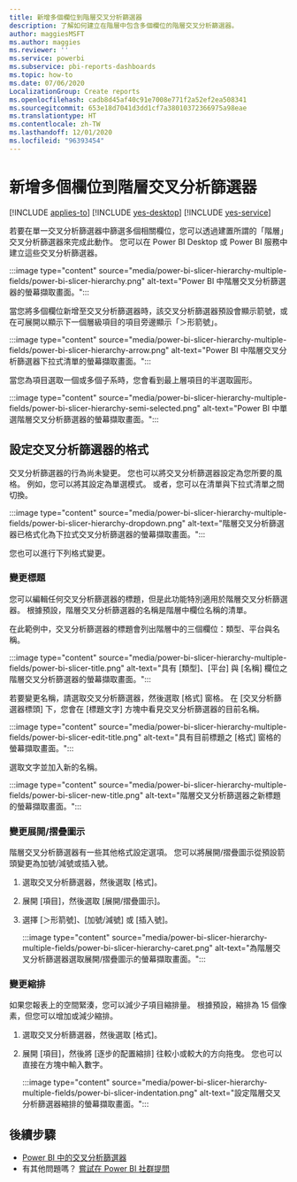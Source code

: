 ```yaml
---
title: 新增多個欄位到階層交叉分析篩選器
description: 了解如何建立在階層中包含多個欄位的階層交叉分析篩選器。
author: maggiesMSFT
ms.author: maggies
ms.reviewer: ''
ms.service: powerbi
ms.subservice: pbi-reports-dashboards
ms.topic: how-to
ms.date: 07/06/2020
LocalizationGroup: Create reports
ms.openlocfilehash: cadb8d45af40c91e7008e771f2a52ef2ea508341
ms.sourcegitcommit: 653e18d7041d3dd1cf7a38010372366975a98eae
ms.translationtype: HT
ms.contentlocale: zh-TW
ms.lasthandoff: 12/01/2020
ms.locfileid: "96393454"
---
```

# <a name="add-multiple-fields-to-a-hierarchy-slicer"></a>新增多個欄位到階層交叉分析篩選器

[!INCLUDE [applies-to](../includes/applies-to.md)] [!INCLUDE [yes-desktop](../includes/yes-desktop.md)] [!INCLUDE [yes-service](../includes/yes-service.md)]

若要在單一交叉分析篩選器中篩選多個相關欄位，您可以透過建置所謂的「階層」交叉分析篩選器來完成此動作。 您可以在 Power BI Desktop 或 Power BI 服務中建立這些交叉分析篩選器。

:::image type="content" source="media/power-bi-slicer-hierarchy-multiple-fields/power-bi-slicer-hierarchy.png" alt-text="Power BI 中階層交叉分析篩選器的螢幕擷取畫面。":::

當您將多個欄位新增至交叉分析篩選器時，該交叉分析篩選器預設會顯示箭號，或在可展開以顯示下一個層級項目的項目旁邊顯示「＞形箭號」。

:::image type="content" source="media/power-bi-slicer-hierarchy-multiple-fields/power-bi-slicer-hierarchy-arrow.png" alt-text="Power BI 中階層交叉分析篩選器下拉式清單的螢幕擷取畫面。":::
 
 
當您為項目選取一個或多個子系時，您會看到最上層項目的半選取圓形。
 
:::image type="content" source="media/power-bi-slicer-hierarchy-multiple-fields/power-bi-slicer-hierarchy-semi-selected.png" alt-text="Power BI 中單選階層交叉分析篩選器的螢幕擷取畫面。":::

## <a name="format-the-slicer"></a>設定交叉分析篩選器的格式

交叉分析篩選器的行為尚未變更。 您也可以將交叉分析篩選器設定為您所要的風格。 例如，您可以將其設定為單選模式。 或者，您可以在清單與下拉式清單之間切換。 

:::image type="content" source="media/power-bi-slicer-hierarchy-multiple-fields/power-bi-slicer-hierarchy-dropdown.png" alt-text="階層交叉分析篩選器已格式化為下拉式交叉分析篩選器的螢幕擷取畫面。":::

您也可以進行下列格式變更。

### <a name="change-the-title"></a>變更標題

您可以編輯任何交叉分析篩選器的標題，但是此功能特別適用於階層交叉分析篩選器。 根據預設，階層交叉分析篩選器的名稱是階層中欄位名稱的清單。

在此範例中，交叉分析篩選器的標題會列出階層中的三個欄位：類型、平台與名稱。

:::image type="content" source="media/power-bi-slicer-hierarchy-multiple-fields/power-bi-slicer-title.png" alt-text="具有 [類型]、[平台] 與 [名稱] 欄位之階層交叉分析篩選器的螢幕擷取畫面。":::

若要變更名稱，請選取交叉分析篩選器，然後選取 [格式] 窗格。 在 [交叉分析篩選器標頭] 下，您會在 [標題文字] 方塊中看見交叉分析篩選器的目前名稱。

:::image type="content" source="media/power-bi-slicer-hierarchy-multiple-fields/power-bi-slicer-edit-title.png" alt-text="具有目前標題之 [格式] 窗格的螢幕擷取畫面。":::

選取文字並加入新的名稱。

:::image type="content" source="media/power-bi-slicer-hierarchy-multiple-fields/power-bi-slicer-new-title.png" alt-text="階層交叉分析篩選器之新標題的螢幕擷取畫面。":::


### <a name="change-the-expandcollapse-icon"></a>變更展開/摺疊圖示

階層交叉分析篩選器有一些其他格式設定選項。 您可以將展開/摺疊圖示從預設箭頭變更為加號/減號或插入號。

1. 選取交叉分析篩選器，然後選取 [格式]。
1. 展開 [項目]，然後選取 [展開/摺疊圖示]。
1. 選擇 [＞形箭號]、[加號/減號] 或 [插入號]。
 
    :::image type="content" source="media/power-bi-slicer-hierarchy-multiple-fields/power-bi-slicer-hierarchy-caret.png" alt-text="為階層交叉分析篩選器選取展開/摺疊圖示的螢幕擷取畫面。":::
 
### <a name="change-the-indentation"></a>變更縮排

如果您報表上的空間緊湊，您可以減少子項目縮排量。 根據預設，縮排為 15 個像素，但您可以增加或減少縮排。 

1. 選取交叉分析篩選器，然後選取 [格式]。
1. 展開 [項目]，然後將 [逐步的配置縮排] 往較小或較大的方向拖曳。 您也可以直接在方塊中輸入數字。

    :::image type="content" source="media/power-bi-slicer-hierarchy-multiple-fields/power-bi-slicer-indentation.png" alt-text="設定階層交叉分析篩選器縮排的螢幕擷取畫面。":::

## <a name="next-steps"></a>後續步驟

- [Power BI 中的交叉分析篩選器](../visuals/power-bi-visualization-slicers.md)
- 有其他問題嗎？ [嘗試在 Power BI 社群提問](https://community.powerbi.com/)